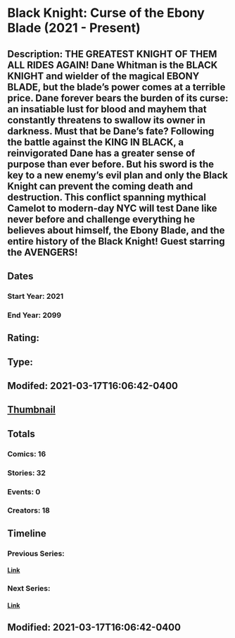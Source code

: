# Black Knight: Curse of the Ebony Blade (2021 - Present)
## Description: THE GREATEST KNIGHT OF THEM ALL RIDES AGAIN! Dane Whitman is the BLACK KNIGHT and wielder of the magical EBONY BLADE, but the blade’s power comes at a terrible price. Dane forever bears the burden of its curse: an insatiable lust for blood and mayhem that constantly threatens to swallow its owner in darkness. Must that be Dane’s fate? Following the battle against the KING IN BLACK, a reinvigorated Dane has a greater sense of purpose than ever before. But his sword is the key to a new enemy’s evil plan and only the Black Knight can prevent the coming death and destruction. This conflict spanning mythical Camelot to modern-day NYC will test Dane like never before and challenge everything he believes about himself, the Ebony Blade, and the entire history of the Black Knight! Guest starring the AVENGERS! 
## Dates
### Start Year: 2021
### End Year: 2099
## Rating: 
## Type: 
## Modifed: 2021-03-17T16:06:42-0400
## [Thumbnail](http://i.annihil.us/u/prod/marvel/i/mg/3/10/605261459d1da.jpg)
## Totals
### Comics: 16
### Stories: 32
### Events: 0
### Creators: 18
## Timeline
### Previous Series: 
#### [Link]()
### Next Series: 
#### [Link]()
## Modified: 2021-03-17T16:06:42-0400